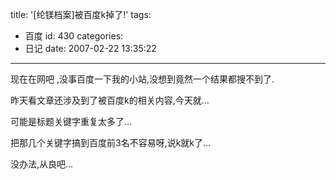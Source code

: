 title: '[纶镁档案]被百度k掉了!'
tags:
  - 百度
id: 430
categories:
  - 日记
date: 2007-02-22 13:35:22
---

现在在网吧 ,没事百度一下我的小站,没想到竟然一个结果都搜不到了.

昨天看文章还涉及到了被百度k的相关内容,今天就...

可能是标题关键字重复太多了...

把那几个关键字搞到百度前3名不容易呀,说k就k了...

没办法,从良吧...